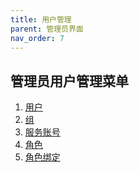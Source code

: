 ```yaml
---
title: 用户管理
parent: 管理员界面
nav_order: 7
---
```



## 管理员用户管理菜单
1. [用户](../../rbac#用户管理(user))
2. [组](../../rbac#用户管理(group))
3. [服务账号](../../rbac#服务账号(serviceaccount))
4. [角色](../../rbac#role和clusterrole管理)
5. [角色绑定](../../rbac#rolebinding和clusterrolebinding管理)
